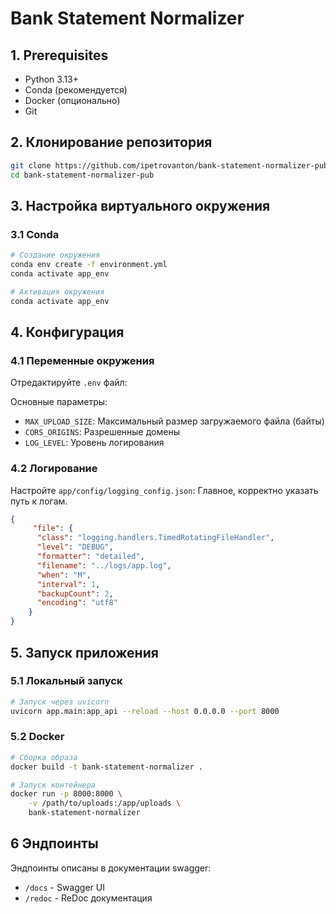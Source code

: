 # Bank Statement Normalizer

## 1. Prerequisites
- Python 3.13+
- Conda (рекомендуется)
- Docker (опционально)
- Git

## 2. Клонирование репозитория
```bash
git clone https://github.com/ipetrovanton/bank-statement-normalizer-pub.git
cd bank-statement-normalizer-pub
```

## 3. Настройка виртуального окружения

### 3.1 Conda
```bash
# Создание окружения
conda env create -f environment.yml
conda activate app_env

# Активация окружения
conda activate app_env
```

## 4. Конфигурация

### 4.1 Переменные окружения
Отредактируйте `.env` файл:

Основные параметры:
- `MAX_UPLOAD_SIZE`: Максимальный размер загружаемого файла (байты)
- `CORS_ORIGINS`: Разрешенные домены
- `LOG_LEVEL`: Уровень логирования

### 4.2 Логирование
Настройте `app/config/logging_config.json`:
Главное, корректно указать путь к логам.
```json
{
     "file": {
      "class": "logging.handlers.TimedRotatingFileHandler",
      "level": "DEBUG",
      "formatter": "detailed",
      "filename": "../logs/app.log", 
      "when": "M",
      "interval": 1,
      "backupCount": 2,
      "encoding": "utf8"
    }
}
```

## 5. Запуск приложения

### 5.1 Локальный запуск
```bash
# Запуск через uvicorn
uvicorn app.main:app_api --reload --host 0.0.0.0 --port 8000
```

### 5.2 Docker
```bash
# Сборка образа
docker build -t bank-statement-normalizer .

# Запуск контейнера
docker run -p 8000:8000 \
    -v /path/to/uploads:/app/uploads \
    bank-statement-normalizer
```

## 6 Эндпоинты 
Эндпоинты описаны в документации swagger:
- `/docs` - Swagger UI
- `/redoc` - ReDoc документация

